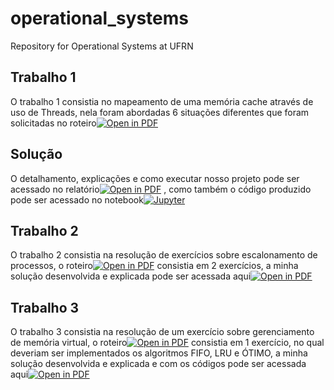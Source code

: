 # operational_systems
Repository for Operational Systems at UFRN

## Trabalho 1
O trabalho 1 consistia no mapeamento de uma memória cache através de uso de Threads, nela foram abordadas 6 situações diferentes que foram solicitadas no roteiro[![Open in PDF](https://img.shields.io/badge/-PDF-EC1C24?style=flat-square&logo=adobeacrobatreader)](https://github.com/TeophiloVitor/operational_systems/blob/main/tarefa_threads.pdf)
## Solução
O detalhamento, explicações e como executar nosso projeto pode ser acessado no relatório[![Open in PDF](https://img.shields.io/badge/-PDF-EC1C24?style=flat-square&logo=adobeacrobatreader)](https://github.com/TeophiloVitor/operational_systems/blob/main/Trabalho_1_SO_Threads.pdf)
, como também o código produzido pode ser acessado no notebook[![Jupyter](https://img.shields.io/badge/-Notebook-191A1B?style=flat-square&logo=jupyter)](https://github.com/TeophiloVitor/operational_systems/blob/main/SO_U1_Threads.ipynb)

## Trabalho 2
O trabalho 2 consistia na resolução de exercícios sobre escalonamento de processos, o roteiro[![Open in PDF](https://img.shields.io/badge/-PDF-EC1C24?style=flat-square&logo=adobeacrobatreader)](https://github.com/TeophiloVitor/operational_systems/blob/main/exercicio_escalonamento_processos.pdf) consistia em 2 exercícios, a minha solução desenvolvida e explicada pode ser acessada aqui[![Open in PDF](https://img.shields.io/badge/-PDF-EC1C24?style=flat-square&logo=adobeacrobatreader)](https://github.com/TeophiloVitor/operational_systems/blob/main/Trabalho_2_SO_teophilo.pdf)

## Trabalho 3
O trabalho 3 consistia na resolução de um exercício sobre gerenciamento de memória virtual, o roteiro[![Open in PDF](https://img.shields.io/badge/-PDF-EC1C24?style=flat-square&logo=adobeacrobatreader)](https://github.com/TeophiloVitor/operational_systems/blob/main/exercicio_gerencia_memoria_virtual.pdf) consistia em 1 exercício, no qual deveriam ser implementados os algoritmos FIFO, LRU e ÓTIMO, a minha solução desenvolvida e explicada e com os códigos pode ser acessada aqui[![Open in PDF](https://img.shields.io/badge/-PDF-EC1C24?style=flat-square&logo=adobeacrobatreader)](https://github.com/TeophiloVitor/operational_systems/blob/main/Trabalho_3_SO_Teophilo.pdf)

